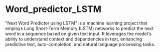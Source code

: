 # Word_predictor_LSTM


"Next Word Predictor using LSTM" is a machine learning project that employs Long Short-Term Memory (LSTM) networks to predict the next word in a sequence based on given text input. It leverages the model's ability to understand context and dependencies in text, enhancing predictive text, auto-completion, and natural language processing tasks.
